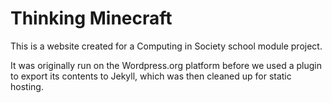 # Thinking Minecraft
This is a website created for a Computing in Society school module project.

It was originally run on the Wordpress.org platform before we used a plugin to export its contents to Jekyll, which was then cleaned up for static hosting.
